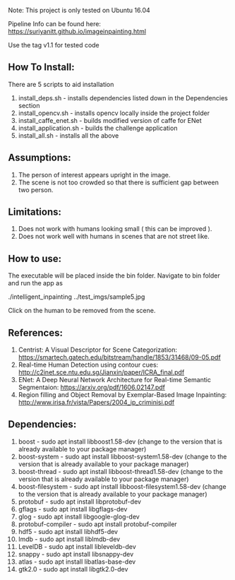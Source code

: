 Note: This project is only tested on Ubuntu 16.04

Pipeline Info can be found here: https://suriyanitt.github.io/imageinpainting.html

Use the tag v1.1 for tested code

How To Install:
--------------

There are 5 scripts to aid installation

1. install_deps.sh - installs dependencies listed down in the Dependencies section
2. install_opencv.sh - installs opencv locally inside the project folder
3. install_caffe_enet.sh - builds modified version of caffe for ENet
4. install_application.sh - builds the challenge application
5. install_all.sh - installs all the above

Assumptions:
-----------

1. The person of interest appears upright in the image.
2. The scene is not too crowded so that there is sufficient gap between two person.

Limitations:
-----------

1. Does not work with humans looking small ( this can be improved ).
2. Does not work well with humans in scenes that are not street like.

How to use:
----------

The executable will be placed inside the bin folder.
Navigate to bin folder and run the app as 

./intelligent_inpainting ../test_imgs/sample5.jpg

Click on the human to be removed from the scene.

References:
----------

1. Centrist: A Visual Descriptor for Scene Categorization: https://smartech.gatech.edu/bitstream/handle/1853/31468/09-05.pdf
2. Real-time Human Detection using contour cues: http://c2inet.sce.ntu.edu.sg/Jianxin/paper/ICRA_final.pdf
3. ENet: A Deep Neural Network Architecture for Real-time Semantic Segmentaion: https://arxiv.org/pdf/1606.02147.pdf
4. Region filling and Object Removal by Exemplar-Based Image Inpainting: http://www.irisa.fr/vista/Papers/2004_ip_criminisi.pdf

Dependencies:
------------

1. boost - sudo apt install libboost1.58-dev (change to the version that is already available to your package manager)
2. boost-system - sudo apt install libboost-system1.58-dev (change to the version that is already available to your package manager)
3. boost-thread - sudo apt install libboost-thread1.58-dev (change to the version that is already available to your package manager)
4. boost-filesystem - sudo apt install libboost-filesystem1.58-dev (change to the version that is already available to your package manager)
5. protobuf - sudo apt install libprotobuf-dev
6. gflags - sudo apt install libgflags-dev
7. glog - sudo apt install libgoogle-glog-dev
8. protobuf-compiler - sudo apt install protobuf-compiler
9. hdf5 - sudo apt install libhdf5-dev
10. lmdb - sudo apt install liblmdb-dev
11. LevelDB - sudo apt install libleveldb-dev
12. snappy - sudo apt install libsnappy-dev
13. atlas - sudo apt install libatlas-base-dev
14. gtk2.0 - sudo apt install libgtk2.0-dev
